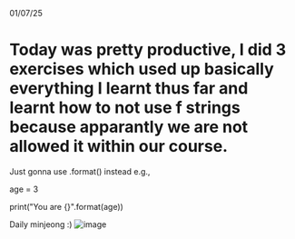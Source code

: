 01/07/25

# Today was pretty productive, I did 3 exercises which used up basically everything I learnt thus far and learnt how to not use f strings because apparantly we are not allowed it within our course. 

Just gonna use .format() instead e.g.,

age = 3

print("You are {}".format(age))

Daily minjeong :)
![image](https://github.com/user-attachments/assets/4f59a927-ff64-449e-8b75-f31cad7f7c25)

